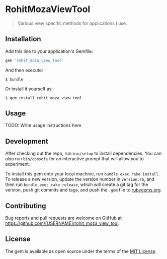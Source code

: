 # RohitMozaViewTool

> Various view specific methods for applications I use.

## Installation

Add this line to your application's Gemfile:

```ruby
gem 'rohit_moza_view_tool'
```

And then execute:

    $ bundle

Or install it yourself as:

    $ gem install rohit_moza_view_tool

## Usage

TODO: Write usage instructions here

## Development

After checking out the repo, run `bin/setup` to install dependencies. You can also run `bin/console` for an interactive prompt that will allow you to experiment.

To install this gem onto your local machine, run `bundle exec rake install`. To release a new version, update the version number in `version.rb`, and then run `bundle exec rake release`, which will create a git tag for the version, push git commits and tags, and push the `.gem` file to [rubygems.org](https://rubygems.org).

## Contributing

Bug reports and pull requests are welcome on GitHub at https://github.com/[USERNAME]/rohit_moza_view_tool.

## License

The gem is available as open source under the terms of the [MIT License](https://opensource.org/licenses/MIT).
